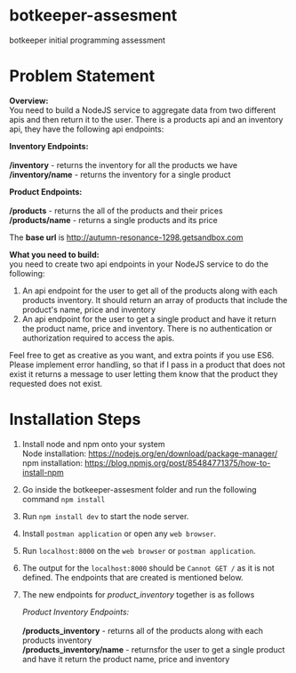 # botkeeper-assesment
botkeeper initial programming assessment

# Problem Statement

**Overview:** <br/>
You need to build a NodeJS service to aggregate data from two different apis and then return it to the user. There is a products api and an inventory api, they have the following api endpoints:

**Inventory Endpoints:**<br/><br/>
**/inventory** - returns the inventory for all the products we have <br/>
**/inventory/name**  - returns the inventory for a single product <br/>

**Product Endpoints:**<br/><br/>
**/products** - returns the all of the products and their prices <br/>
**/products/name** - returns a single products and its price <br/>

The **base url** is http://autumn-resonance-1298.getsandbox.com <br/>

**What you need to build:**<br/>
you need to create two api endpoints in your NodeJS service to do the following:
1. An api endpoint for the user to get all of the products along with each products inventory. It should return an array of products that include the product's name, price and inventory
2. An api endpoint for the user to get a single product and have it return the product name, price and inventory.
There is no authentication or authorization required to access the apis.

Feel free to get as creative as you want, and extra points if you use ES6. Please implement error handling, so that if I pass in a product that does not exist it returns a message to user letting them know that the product they requested does not exist.

# Installation Steps

1. Install node and npm onto your system <br/>
    Node installation: https://nodejs.org/en/download/package-manager/
    npm installation: https://blog.npmjs.org/post/85484771375/how-to-install-npm

2. Go inside the botkeeper-assesment folder and run the following command
    `npm install`

3. Run `npm install dev` to start the node server.

4. Install `postman application` or open any `web browser`.

5. Run `localhost:8000` on the `web browser` or `postman application`.

6. The output for the `localhost:8000` should be `Cannot GET /` as it is not defined. The endpoints that are created is mentioned below.

7. The new endpoints for *product_inventory* together is as follows<br />

    *Product Inventory Endpoints:* <br/><br/>
    **/products_inventory** - returns all of the products along with each products inventory <br/>
    **/products_inventory/name** - returnsfor the user to get a single product and have it return the product name, price and inventory <br/>

